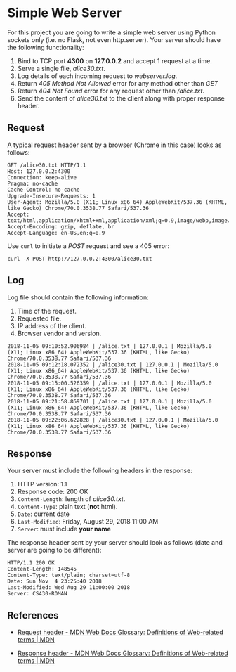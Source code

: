 # Simple Web Server

For this project you are going to write a simple web server using Python sockets only (i.e. no Flask, not even http.server). Your server should have the following functionality:

1. Bind to TCP port **4300** on **127.0.0.2** and accept 1 request at a time.
2. Serve a single file, *alice30.txt*.
3. Log details of each incoming request to *webserver.log*.
4. Return *405 Method Not Allowed* error for any method other than *GET*
5. Return *404 Not Found* error for any request other than */alice.txt*.
6. Send the content of *alice30.txt* to the client along with proper response header.

## Request

A typical request header sent by a browser (Chrome in this case) looks as follows:

```
GET /alice30.txt HTTP/1.1
Host: 127.0.0.2:4300
Connection: keep-alive
Pragma: no-cache
Cache-Control: no-cache
Upgrade-Insecure-Requests: 1
User-Agent: Mozilla/5.0 (X11; Linux x86_64) AppleWebKit/537.36 (KHTML, like Gecko) Chrome/70.0.3538.77 Safari/537.36
Accept: text/html,application/xhtml+xml,application/xml;q=0.9,image/webp,image/apng,*/*;q=0.8
Accept-Encoding: gzip, deflate, br
Accept-Language: en-US,en;q=0.9

```

Use `curl` to initiate a *POST* request and see a 405 error:

```
curl -X POST http://127.0.0.2:4300/alice30.txt
```

## Log

Log file should contain the following information:

1. Time of the request.
2. Requested file.
3. IP address of the client.
4. Browser vendor and version.

```
2018-11-05 09:10:52.906984 | /alice.txt | 127.0.0.1 | Mozilla/5.0 (X11; Linux x86_64) AppleWebKit/537.36 (KHTML, like Gecko) Chrome/70.0.3538.77 Safari/537.36
2018-11-05 09:12:18.072352 | /alice30.txt | 127.0.0.1 | Mozilla/5.0 (X11; Linux x86_64) AppleWebKit/537.36 (KHTML, like Gecko) Chrome/70.0.3538.77 Safari/537.36
2018-11-05 09:15:00.526359 | /alice.txt | 127.0.0.1 | Mozilla/5.0 (X11; Linux x86_64) AppleWebKit/537.36 (KHTML, like Gecko) Chrome/70.0.3538.77 Safari/537.36
2018-11-05 09:21:58.869701 | /alice.txt | 127.0.0.1 | Mozilla/5.0 (X11; Linux x86_64) AppleWebKit/537.36 (KHTML, like Gecko) Chrome/70.0.3538.77 Safari/537.36
2018-11-05 09:22:06.622828 | /alice30.txt | 127.0.0.1 | Mozilla/5.0 (X11; Linux x86_64) AppleWebKit/537.36 (KHTML, like Gecko) Chrome/70.0.3538.77 Safari/537.36
```

## Response

Your server must include the following headers in the response:

1. HTTP version: 1.1
2. Response code: 200 OK
3. `Content-Length`: length of *alice30.txt*.
4. `Content-Type`: plain text (**not** html).
5. `Date`: current date
6. `Last-Modified`: Friday, August 29, 2018 11:00 AM
7. `Server`: must include **your name**

The response header sent by your server should look as follows (date and server are going to be different):

```
HTTP/1.1 200 OK
Content-Length: 148545
Content-Type: text/plain; charset=utf-8
Date: Sun Nov  4 23:25:40 2018
Last-Modified: Wed Aug 29 11:00:00 2018
Server: CS430-ROMAN

```

## References

* [Request header - MDN Web Docs Glossary: Definitions of Web-related terms | MDN](https://developer.mozilla.org/en-US/docs/Glossary/Request_header)

* [Response header - MDN Web Docs Glossary: Definitions of Web-related terms | MDN](https://developer.mozilla.org/en-US/docs/Glossary/Response_header)

